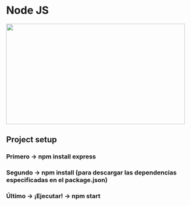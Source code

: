 # Node JS

<code><img height="270px" width="480px" src="https://github.com/VaneMedina/Practica-Node-JS/blob/master/public/img/jim.gif"></code>

## Project setup

### Primero -> npm install express

### Segundo -> npm install (para descargar las dependencias especificadas en el package.json)

### Último -> ¡Ejecutar! -> npm start
